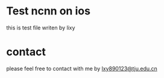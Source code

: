 # Test ncnn on ios
this is test file writen by lixy

# contact
please feel free to contact with me by lxy890123@tju.edu.cn
